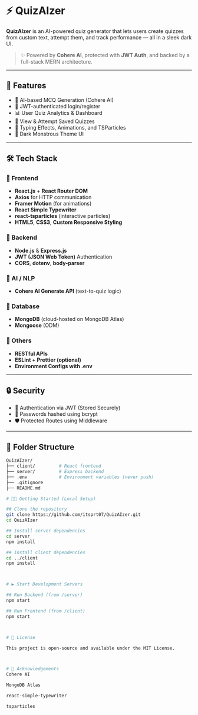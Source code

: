 # ⚡ QuizAIzer

**QuizAIzer** is an AI-powered quiz generator that lets users create quizzes from custom text, attempt them, and track performance — all in a sleek dark UI.

> ✨ Powered by **Cohere AI**, protected with **JWT Auth**, and backed by a full-stack MERN architecture.

---

## 🚀 Features

- 🤖 AI-based MCQ Generation (Cohere AI)
- 🔐 JWT-authenticated login/register
- 📊 User Quiz Analytics & Dashboard
- 📄 View & Attempt Saved Quizzes
- 🧠 Typing Effects, Animations, and TSParticles
- 🌙 Dark Monstrous Theme UI

---

## 🛠 Tech Stack

### 🎨 Frontend
- **React.js** + **React Router DOM**
- **Axios** for HTTP communication
- **Framer Motion** (for animations)
- **React Simple Typewriter**
- **react-tsparticles** (interactive particles)
- **HTML5**, **CSS3**, **Custom Responsive Styling**

### 🔧 Backend
- **Node.js** & **Express.js**
- **JWT (JSON Web Token)** Authentication
- **CORS**, **dotenv**, **body-parser**

### 🧠 AI / NLP
- **Cohere AI Generate API** (text-to-quiz logic)

### 💾 Database
- **MongoDB** (cloud-hosted on MongoDB Atlas)
- **Mongoose** (ODM)

### 🧪 Others
- **RESTful APIs**
- **ESLint + Prettier (optional)**
- **Environment Configs with .env**

---

## 🔒 Security
- 🔑 Authentication via JWT (Stored Securely)
- 🧊 Passwords hashed using bcrypt
- 🛡️ Protected Routes using Middleware

---

## 📁 Folder Structure

```bash
QuizAIzer/
├── client/         # React frontend
├── server/         # Express backend
├── .env            # Environment variables (never push)
├── .gitignore
├── README.md

# 🧑‍💻 Getting Started (Local Setup)

## Clone the repository
git clone https://github.com/itsprt07/QuizAIzer.git
cd QuizAIzer

## Install server dependencies
cd server
npm install

## Install client dependencies
cd ../client
npm install



# ▶ Start Development Servers

## Run Backend (from /server)
npm start

## Run Frontend (from /client)
npm start



# 📜 License

This project is open-source and available under the MIT License.



# 🙏 Acknowledgements
Cohere AI

MongoDB Atlas

react-simple-typewriter

tsparticles